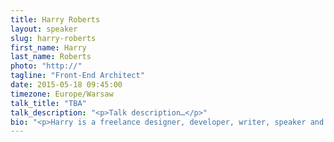 ```yaml
---
title: Harry Roberts
layout: speaker
slug: harry-roberts
first_name: Harry
last_name: Roberts
photo: "http://"
tagline: "Front-End Architect"
date: 2015-05-18 09:45:00
timezone: Europe/Warsaw
talk_title: "TBA"
talk_description: "<p>Talk description…</p>"
bio: "<p>Harry is a freelance designer, developer, writer, speaker and front-end architect from the UK, previously working as Senior UI Developer for Sky. He Tweets at @csswizardry, and specialises in authoring and scaling massive front-ends. He writes on the subjects of maintainability, architecture, performance, OOCSS and more at csswizardry.com. He is the lead and sole developer of inuit.css, a powerful, scalable, Sass-based, BEM, OOCSS framework.</p>"
---
```

